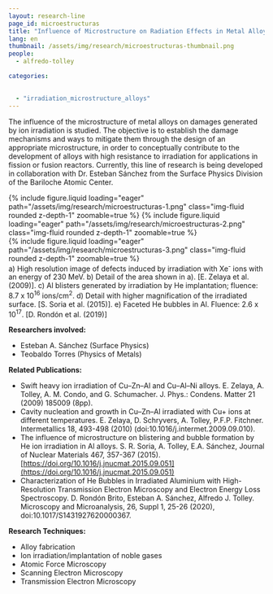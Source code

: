 ```yaml
---
layout: research-line
page_id: microestructuras
title: "Influence of Microstructure on Radiation Effects in Metal Alloys"
lang: en
thumbnail: /assets/img/research/microestructuras-thumbnail.png
people:
  - alfredo-tolley

categories: 

 
  - "irradiation_microstructure_alloys"
---
```




The influence of the microstructure of metal alloys on damages generated by ion irradiation is studied. The objective is to establish the damage mechanisms and ways to mitigate them through the design of an appropriate microstructure, in order to conceptually contribute to the development of alloys with high resistance to irradiation for applications in fission or fusion reactors. Currently, this line of research is being developed in collaboration with Dr. Esteban Sánchez from the Surface Physics Division of the Bariloche Atomic Center.

<div class="row justify-content-sm-center">
    <div class="col-sm-7 mt-auto"
        >
        {% include figure.liquid 
        loading="eager" 
        path="/assets/img/research/microestructuras-1.png" 
        class="img-fluid rounded z-depth-1" 
        zoomable=true %}
        <!--  -->
        {% include figure.liquid 
        loading="eager" 
        path="/assets/img/research/microestructuras-2.png" 
        class="img-fluid rounded z-depth-1" 
        zoomable=true %}
    </div>
    <div class="col-sm-5 mt-md-auto
                ">
        {% include figure.liquid 
        loading="eager" 
        path="/assets/img/research/microestructuras-3.png" 
        class="img-fluid rounded z-depth-1" 
        zoomable=true %}
    </div>
</div>
<div class="caption">
a) High resolution image of defects induced by irradiation with Xe<sup>-</sup> ions with an energy of 230 MeV. b) Detail of the area shown in a). [E. Zelaya et al. (2009)]. c) Al blisters generated by irradiation by He implantation; fluence: 8.7 x 10<sup>16</sup> ions/cm<sup>2</sup>. d) Detail with higher magnification of the irradiated surface. [S. Soria et al. (2015)]. e) Faceted He bubbles in Al. Fluence: 2.6 x 10<sup>17</sup>. [D. Rondón et al. (2019)]
</div>



**Researchers involved:**




- Esteban A. Sánchez (Surface Physics)
- Teobaldo Torres (Physics of Metals)

**Related Publications:**

- Swift heavy ion irradiation of Cu–Zn–Al and Cu–Al–Ni alloys. E. Zelaya, A. Tolley, A. M. Condo, and G. Schumacher. J. Phys.: Condens. Matter 21 (2009) 185009 (8pp).
- Cavity nucleation and growth in Cu–Zn–Al irradiated with Cu+ ions at different temperatures. E. Zelaya, D. Schryvers, A. Tolley, P.F.P. Fitchner. Intermetallics 18, 493-498 (2010) (doi:10.1016/j.intermet.2009.09.010).
- The influence of microstructure on blistering and bubble formation by He ion irradiation in Al alloys. S. R. Soria, A. Tolley, E.A. Sánchez, Journal of Nuclear Materials 467, 357-367 (2015). [https://doi.org/10.1016/j.jnucmat.2015.09.051](https://doi.org/10.1016/j.jnucmat.2015.09.051)
- Characterization of He Bubbles in Irradiated Aluminium with High-Resolution Transmission Electron Microscopy and Electron Energy Loss Spectroscopy. D. Rondón Brito, Esteban A. Sánchez, Alfredo J. Tolley. Microscopy and Microanalysis, 26, Suppl 1, 25-26 (2020), doi:10.1017/S1431927620000367.

**Research Techniques:**

- Alloy fabrication
- Ion irradiation/implantation of noble gases
- Atomic Force Microscopy
- Scanning Electron Microscopy
- Transmission Electron Microscopy
